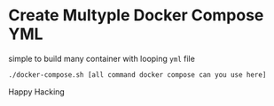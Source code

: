 # Create Multyple Docker Compose YML

simple to build many container with looping `yml` file

```bash
./docker-compose.sh [all command docker compose can you use here]
```
Happy Hacking
